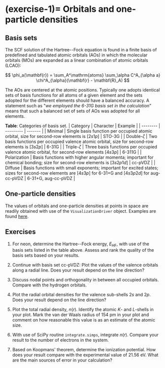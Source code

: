 (exercise-1)=
Orbitals and one-particle densities
===================================

Basis sets
----------

The SCF solution of the Hartree--Fock equation is found in a finite basis of predefined and tabulated atomic orbitals (AOs) in which the molecular orbitals (MOs) are expanded as a linear combination of atomic orbitals (LCAO):

$$
    \phi_a(\mathbf{r}) = 
    \sum_A^\mathrm{atoms}
    \sum_\alpha C^A_{\alpha a} 
    \chi^A_{\alpha}(\mathbf{r} - \mathbf{R}_A)
$$

The AOs are centered at the atomic positions. Typically one adopts identical sets of basis functions for all atoms of a given element and the sets adopted for the different elements should have a balanced accuracy. A statement such as "*we employed the 6-31G basis set in the calculation*" means that such a balanced set of sets of AOs was adopted for all elements.

**Table**: Categories of basis set.
| Category | Character | Example |
| -------- | --------- | ------- |
| Minimal | Single basis function per occupied atomic orbital, size for second-row elements is $[2s1p]$ | STO-3G |
| Double-$\zeta$ | Two basis functions per occupied valence atomic orbital, size for second-row elements is $[3s2p]$ | 6-31G | 
| Triple-$\zeta$ | Three basis functions per occupied valence atomic orbital, for second-row elements $[4s3p]$ | 6-311G |
| Polarization | Basis functions with higher angular momenta; important for chemical bonding; size for second-row elements is $[3s2p1d]$ | cc-pVDZ |
| Diffuse | Basis functions with small exponents; important for excited states; sizes for second-row elements are $[4s3p]$ for 6-31+G and $[4s3p2d]$ for aug-cc-pVDZ |  6-31+G, aug-cc-pVDZ |

One-particle densities
----------------------
The values of orbitals and one-particle densities at points in space are readily obtained with use of the `VisualizationDriver` object. Examples are found [here](section-orbitals).

Exercises
----------

1. For neon, determine the Hartree--Fock energy, $E_\mathrm{HF}$, with use of the basis sets listed in the table above. Assess and rank the quality of the basis sets based on your results.

2. Continue with basis set cc-pVDZ:  Plot the values of the valence orbitals along a radial line. Does your result depend on the line direction? 

3. Discuss nodal points and orthogonality in between all occupied orbitals. Compare with the hydrogen orbitals.

4. Plot the radial orbital densities for the valence sub-shells $2s$ and $2p$. Does your result depend on the line direction? 

5. Plot the total radial density, $n(r)$. Identify the atomic *K*- and *L*-shells in your plot. Mark the van der Waals radius of 154 pm in your plot and comment on how reasonable this value is as an estimate of the atomic size.

6. With use of SciPy routine `integrate.simps`, integrate $n(r)$. Compare your result to the number of electrons in the system.

7. Based on Koopmans' theorem, determine the ionization potential. How does your result compare with the experimental value of 21.56 eV. What are the main sources of error in your calculation?
